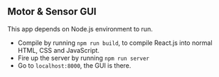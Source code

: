 ## Motor & Sensor GUI

This app depends on Node.js environment to run.

- Compile by running `npm run build`, to compile React.js into normal HTML, CSS and JavaScript.
- Fire up the server by running `npm run server`
- Go to `localhost:8000`, the GUI is there.